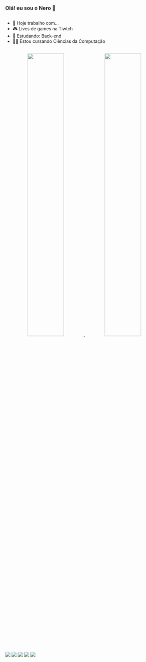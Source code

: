 ### Olá! eu sou o Nero 👋
##
- 🔭 Hoje trabalho com...
- 🎮 Lives de games na Tiwtch
- 🌱 Estudando: Back-end
- 👨‍🎓 Estou cursando Ciências da Computação
##
<div align="center">
  <a href="https://github.com/nerotvdev">
  <img width="48%" src="https://github-readme-stats.vercel.app/api?username=nerotvdev&show_icons=true&theme=tokyonight&include_all_commits=true&count_private=true"/>
  <img width="48%" src="https://github-readme-stats.vercel.app/api/top-langs/?username=nerotvdev&layout=compact&langs_count=7&theme=tokyonight"/>
</div>
 
  ##
  
  <div> 
  <a href="https://instagram.com/nerotvig" target="_blank"><img src="https://img.shields.io/badge/-Instagram-%23E4405F?style=for-the-badge&logo=instagram&logoColor=white" target="_blank"></a>
 	<a href="https://www.twitch.tv/nerotvon" target="_blank"><img src="https://img.shields.io/badge/Twitch-9146FF?style=for-the-badge&logo=twitch&logoColor=white" target="_blank"></a>
 <a href="https://discord.gg/JeYEJU8mdv" target="_blank"><img src="https://img.shields.io/badge/Discord-7289DA?style=for-the-badge&logo=discord&logoColor=white" target="_blank"></a> 
  <a href = "mailto:contato@hrgoes.com"><img src="https://img.shields.io/badge/-Gmail-%23333?style=for-the-badge&logo=gmail&logoColor=white" target="_blank"></a>
  <a href="https://www.linkedin.com/in/heltongoes" target="_blank"><img src="https://img.shields.io/badge/-LinkedIn-%230077B5?style=for-the-badge&logo=linkedin&logoColor=white" target="_blank"></a> 
